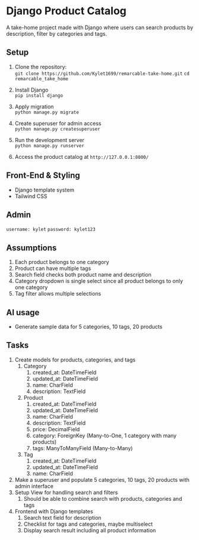 # Django Product Catalog
A take-home project made with Django where users can search products by description, filter by categories and tags.

## Setup
1. Clone the repository:\
`git clone https://github.com/Kylet1699/remarcable-take-home.git`
`cd remarcable_take_home`

2. Install Django\
`pip install django`

3. Apply migration\
`python manage.py migrate`

1. Create superuser for admin access\
`python manage.py createsuperuser`

1. Run the development server\
`python manage.py runserver`

1. Access the product catalog at `http://127.0.0.1:8000/`

## Front-End & Styling
- Django template system
- Tailwind CSS

## Admin
`username: kylet`
`password: kylet123`

## Assumptions
1. Each product belongs to one category
2. Product can have multiple tags
3. Search field checks both product name and description
4. Category dropdown is single select since all product belongs to only one category
5. Tag filter allows multiple selections

## AI usage
- Generate sample data for 5 categories, 10 tags, 20 products

## Tasks
1. Create models for products, categories, and tags
   1. Category
      1. created_at: DateTimeField
      2. updated_at: DateTimeField
      3. name: CharField
      4. description: TextField
   2. Product
      1. created_at: DateTimeField
      2. updated_at: DateTimeField
      3. name: CharField
      4. description: TextField
      5. price: DecimalField
      6. category: ForeignKey (Many-to-One, 1 category with many products)
      7. tags: ManyToManyField (Many-to-Many)
   3. Tag
      1. created_at: DateTimeField
      2. updated_at: DateTimeField
      3. name: CharField
2. Make a superuser and populate 5 categories, 10 tags, 20 products with admin interface
3. Setup View for handling search and filters
   1. Should be able to combine search with products, categories and tags
4. Frontend with Django templates
   1. Search text field for description
   2. Checklist for tags and categories, maybe multiselect
   3. Display search result including all product information
